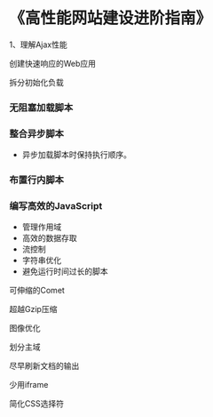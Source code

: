 # 《高性能网站建设进阶指南》

1、理解Ajax性能

创建快速响应的Web应用

拆分初始化负载

### 无阻塞加载脚本

### 整合异步脚本

- 异步加载脚本时保持执行顺序。

### 布置行内脚本

### 编写高效的JavaScript

- 管理作用域
- 高效的数据存取
- 流控制
- 字符串优化
- 避免运行时间过长的脚本

可伸缩的Comet

超越Gzip压缩

图像优化

划分主域

尽早刷新文档的输出

少用iframe

简化CSS选择符